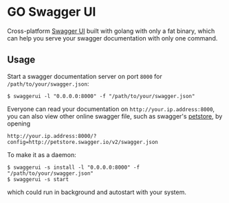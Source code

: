 # GO Swagger UI

Cross-platform [Swagger UI](https://swagger.io/swagger-ui/) built with golang with only
a fat binary, which can help you serve your swagger documentation with only one command.

## Usage

Start a swagger documentation server on port `8000` for `/path/to/your/swagger.json`:

```
$ swaggerui -l "0.0.0.0:8000" -f "/path/to/your/swagger.json"
```

Everyone can read your documentation on `http://your.ip.address:8000`, you can also view
other online swagger file, such as swagger's [petstore](http://petstore.swagger.io/),
by opening 

```
http://your.ip.address:8000/?config=http://petstore.swagger.io/v2/swagger.json
```

To make it as a daemon:

```
$ swaggerui -s install -l "0.0.0.0:8000" -f "/path/to/your/swagger.json"
$ swaggerui -s start
```

which could run in background and autostart with your system.
